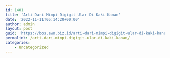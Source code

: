 ```yaml
---
id: 1401
title: 'Arti Dari Mimpi Digigit Ular Di Kaki Kanan'
date: '2022-11-11T05:14:20+00:00'
author: admin
layout: post
guid: 'https://bos.awn.biz.id/arti-dari-mimpi-digigit-ular-di-kaki-kanan/'
permalink: /arti-dari-mimpi-digigit-ular-di-kaki-kanan/
categories:
    - Uncategorized
---
```


